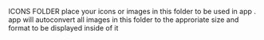 
ICONS FOLDER 
place your icons or images in this folder to be used in app .
app will autoconvert all images in this folder to the approriate size and format to be displayed inside of it
